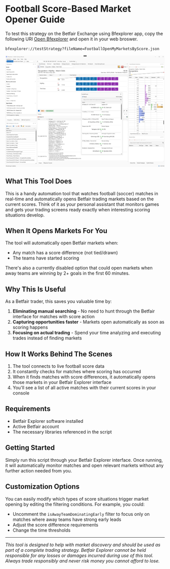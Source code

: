 # Football Score-Based Market Opener Guide

To test this strategy on the Betfair Exchange using Bfexplorer app, copy the following URI [Open Bfexplorer](bfexplorer://testStrategy?fileName=FootballTradeOverUnder.json) and open it in your web broswer.

```
bfexplorer://testStrategy?fileName=FootballOpenMyMarketsByScore.json
```

![Bfexplorer running Open my Markets by Score!](/docs/Strategies/Football/images/OpenMyMarketsByScore.png "Bfexplorer running Open my Markets by Score")

## What This Tool Does

This is a handy automation tool that watches football (soccer) matches in real-time and automatically opens Betfair trading markets based on the current scores. Think of it as your personal assistant that monitors games and gets your trading screens ready exactly when interesting scoring situations develop.

## When It Opens Markets For You

The tool will automatically open Betfair markets when:

- Any match has a score difference (not tied/drawn)
- The teams have started scoring

There's also a currently disabled option that could open markets when away teams are winning by 2+ goals in the first 60 minutes.

## Why This Is Useful

As a Betfair trader, this saves you valuable time by:

1. **Eliminating manual searching** - No need to hunt through the Betfair interface for matches with score action
2. **Capturing opportunities faster** - Markets open automatically as soon as scoring happens
3. **Focusing on actual trading** - Spend your time analyzing and executing trades instead of finding markets

## How It Works Behind The Scenes

1. The tool connects to live football score data
2. It constantly checks for matches where scoring has occurred
3. When it finds matches with score differences, it automatically opens those markets in your Betfair Explorer interface
4. You'll see a list of all active matches with their current scores in your console

## Requirements

- Betfair Explorer software installed
- Active Betfair account
- The necessary libraries referenced in the script

## Getting Started

Simply run this script through your Betfair Explorer interface. Once running, it will automatically monitor matches and open relevant markets without any further action needed from you.

## Customization Options

You can easily modify which types of score situations trigger market opening by editing the filtering conditions. For example, you could:

- Uncomment the `isAwayTeamDominatingEarly` filter to focus only on matches where away teams have strong early leads
- Adjust the score difference requirements
- Change the time thresholds

---

*This tool is designed to help with market discovery and should be used as part of a complete trading strategy. Betfair Explorer cannot be held responsible for any losses or damages incurred during use of this tool. Always trade responsibly and never risk money you cannot afford to lose.*
